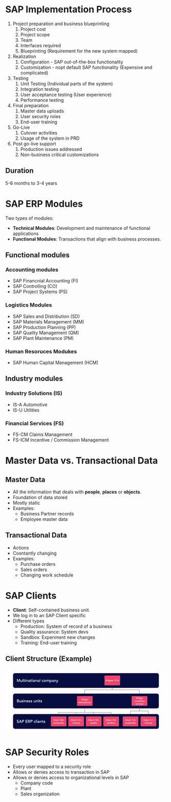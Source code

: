 # SAP Implementation Process
1. Project preparation and business blueprinting
   1. Project cost
   2. Project scope
   3. Team
   4. Interfaces required
   5. Blueprinting (Requirement for the new system mapped)
2. Realization
   1. Configuration - SAP out-of-the-box functionality
   2. Customization - nopt default SAP functionality (Expensive and complicated)
3. Testing
   1. Unit Testing (Individual parts of the system)
   2. Integration testing 
   3. User acceptance testing (User experience)
   4. Performance testing 
4. Final preparation 
   1. Master data uploads
   2. User security roles
   3. End-user training
5. Go-Live
   1. Cutover activities
   2. Usage of the system in PRD
6. Post go-live support
   1. Production issues addressed
   2. Non-business critical customizations 


## Duration
5-6 months to 3-4 years

# SAP ERP Modules
Two types of modules:
* **Technical Modules**: Development and maintenance of functional applications
* **Functional Modules**: Transactions that align with business processes. 
 

## Functional modules
### Accounting modules
* SAP Financnial Accounting (FI)
* SAP Controlling (CO)
* SAP Project Systems (PS)

### Logistics Modules
* SAP Sales and Distribution (SD)
* SAP Materials Management (MM)
* SAP Production Planning (PP)
* SAP Quality Management (QM)
* SAP Plant Maintenance (PM)

### Human Resoruces Modukes
* SAP Human Capital Management (HCM)

## Industry modules
### Industry Solutions (IS)
* IS-A Automotive
* IS-U Utilities

### Financial Services (FS)
* FS-CM Claims Management
* FS-ICM Incentive / Commission Management 

# Master Data vs. Transactional Data
## Master Data
* All the information that deals with **people**, **places** or **objects**. 
* Foundation of data stored
* Mostly static
* Examples:
  * Business Partner records
  * Employee master data


## Transactional Data
* Actions
* Cosntantly changing
* Examples:
  * Purchase orders 
  * Sales orders
  * Changing work schedule 


# SAP Clients
* **Client**: Self-contained business unit. 
* We log in to an SAP Client specific 
* Different types 
  * Production: System of record of a business
  * Quality assurance: System devs
  * Sandbox: Experiment new changes 
  * Training: End-user training 

## Client Structure (Example)
![clients](./images/101_clients.png)

# SAP Security Roles
* Every user mapped to a security role
* Allows or denies access to transaction in SAP
* Allows or denies access to organizational levels in SAP
  * Company code
  * Plant
  * Sales organization
